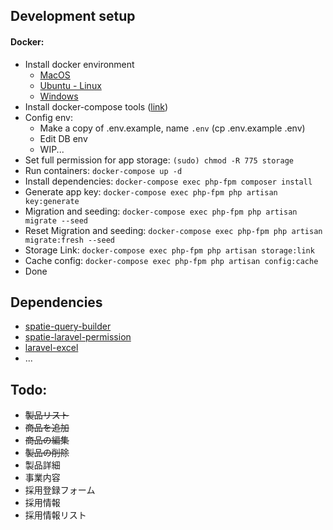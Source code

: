 ## Development setup
#### Docker:

-   Install docker environment
    -   [MacOS](https://docs.docker.com/docker-for-mac/install/)
    -   [Ubuntu - Linux](https://docs.docker.com/engine/install/ubuntu/)
    -   [Windows](https://docs.docker.com/docker-for-windows/install/)
-   Install docker-compose tools ([link](https://docs.docker.com/compose/install/))
-   Config env:
    -   Make a copy of .env.example, name `.env` (cp .env.example .env)
    -   Edit DB env
    -   WIP...
-   Set full permission for app storage:
    `(sudo) chmod -R 775 storage`
-   Run containers:
    `docker-compose up -d`
-   Install dependencies:
    `docker-compose exec php-fpm composer install`
-   Generate app key:
    `docker-compose exec php-fpm php artisan key:generate`
-   Migration and seeding: `docker-compose exec php-fpm php artisan migrate --seed`
-   Reset Migration and seeding: `docker-compose exec php-fpm php artisan migrate:fresh --seed`
-   Storage Link: `docker-compose exec php-fpm php artisan storage:link`
-   Cache config:
    `docker-compose exec php-fpm php artisan config:cache`
-   Done

## Dependencies
- [spatie-query-builder](https://spatie.be/docs/laravel-query-builder/v3/introduction)
- [spatie-laravel-permission](https://spatie.be/docs/laravel-permission/v4/introduction)
- [laravel-excel](https://docs.laravel-excel.com/3.1/getting-started/)
- ...
## Todo:
-   ~~製品リスト~~
-   ~~商品を追加~~
-   ~~商品の編集~~
-   ~~製品の削除~~
-   製品詳細
-   事業内容
-   採用登録フォーム
-   採用情報
-   採用情報リスト
